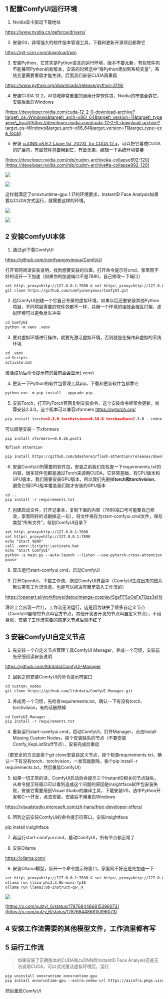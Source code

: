## **1 配置ComfyUI运行环境**

1. Nvidia显卡驱动下载地址

https://www.nvidia.cn/geforce/drivers/

2. 安装Git，非常强大的软件版本管理工具，下载和更新开源项目都靠它

https://git-scm.com/download/win

3. 安装Python，它其实是Python语言的运行环境，版本不要太新，有些软件包不能兼容Python的新版本，安装的时候选中“将Python添加到系统变量”，系统变量需要重启才能生效，后面我们安装CUDA再重启

https://www.python.org/downloads/release/python-3119/

4. 安装CUDA 12.2，AI领域非常重要的通用计算软件包，Nvidia的市值全靠它，安装后重启Windows

[https://developer.nvidia.com/cuda-12-2-0-download-archive?target\_os=Windows&target\_arch=x86\_64&target\_version=11&target\_type=exe\_local](https://developer.nvidia.com/cuda-12-2-0-download-archive?target_os=Windows&target_arch=x86_64&target_version=11&target_type=exe_local)

5. 安装 [cuDNN v8.9.2 (June 1st, 2023), for CUDA 12.x](https://developer.nvidia.com/rdp/cudnn-archive#a-collapse892-120)，可以把它看成CUDA的扩展包，有些软件包要用到它，有备无患，编辑一下系统环境变量

[https://developer.nvidia.com/rdp/cudnn-archive#a-collapse892-120](https://developer.nvidia.com/rdp/cudnn-archive#a-collapse892-120)

![](https://cdn.openart.ai/wangeditor_uploads/i0Fw5vnAPfyXOXA92IIF/compressed/image_KeDAyS6F_1715605995277_512.webp)

![](https://cdn.openart.ai/wangeditor_uploads/i0Fw5vnAPfyXOXA92IIF/compressed/image_Msk7g3zi_1715606074829_512.webp)

这样就满足了onnxruntime-gpu 1.17的环境要求，InstantlD Face Analysis如果要以CUDA方式运行，就需要这样的环境。

![](https://cdn.openart.ai/wangeditor_uploads/i0Fw5vnAPfyXOXA92IIF/compressed/image_2Y3N5V_o_1715606349508_512.webp)

![](https://cdn.openart.ai/wangeditor_uploads/i0Fw5vnAPfyXOXA92IIF/compressed/image_y1oj9183_1715606161629_512.webp)

## **2 安装ComfyUI本体**

1. 通过git下载ComfyUI

https://github.com/comfyanonymous/ComfyUI

打开官网阅读安装说明，找到想要安装的位置，打开命令提示符cmd，家里网不好的话开一下加速（如果你的加速端口不是7890，自己修改一下端口）

```markdown
set http\_proxy=http://127.0.0.1:7890 & set https\_proxy=http://127.0.0.1:7890
git clone https://github.com/comfyanonymous/ComfyUI.git
```

2. 给ComfyUI创建一个它自己专属的虚拟环境，如果以后还要安装其他Python项目，不同项目需要的软件包都不一样，共用一个环境的话就会相互打架，虚拟环境可以避免发生冲突

```markdown
cd ComfyUI
python -m venv .venv
```

3. 要对虚拟环境进行操作，就要先激活虚拟环境，否则就是在操作非虚拟的系统环境

```markdown
cd .venv
cd Scripts
activate.bat
```

激活成功后命令提示符的最前面会显示(.venv)

4. 更新一下Python的软件包管理工具pip，下载和更新软件包都靠它

```markdown
python.exe -m pip install --upgrade pip
```

5. 安装Torch，打开PyTorch官网复制安装命令，这个安装命令经常会更新，推荐安装2.3.0，这个版本可以兼容xformers	https://pytorch.org/

```markdown
pip install torch==2.3.0 torchvision==0.18.0 torchaudio==2.3.0 --index-url https://download.pytorch.org/whl/cu121
```

可以顺便安装一下xformers

```markdown
pip install xformers==0.0.26.post1

和flash attention

pip install https://github.com/bdashore3/flash-attention/releases/download/v2.5.8/flash\_attn-2.5.8+cu122torch2.3.0cxx11abiFALSE-cp311-cp311-win\_amd64.whl
```

6. 安装ComfyUI所需要的软件包，安装之前我们先检查一下requirements.txt的内容，很多软件包都是通过Torch来调用CUDA，它非常基础，有CPU版本和GPU版本，我们需要安装GPU版本，所以我们先删掉**torch和torchvision**，避免它用CPU版本覆盖我们刚才安装的GPU版本

```markdown
cd ..
pip install -r requirements.txt
```

7. 创建启动文件，打开记事本，复制下面的内容（7890端口号可能要自己修改，家里网好的话删掉这一句），将文件保存为start-comfyui.cmd文件，保存类型“所有文件”，存到ComfyUI目录下

```markdown
set http\_proxy=http://127.0.0.1:7890
set https\_proxy=http://127.0.0.1:7890
echo "Start VENV"
call .venv\\Scripts\\activate.bat
echo "Start ComfyUI"
python -s main.py --auto-launch --listen --use-pytorch-cross-attention
pause
```

8. 双击运行start-comfyui.cmd，启动ComfyUI

9. 打开OpenArt，下载工作流，拖进ComfyUI界面中（ComfyUI生成出来的图片默认带有工作流信息，也是可以拖进界面里载入工作流的）

https://openart.ai/workflows/datou/manga-cosplay/SgsFFSuOeFe7Qzs3eHij

理论上会出现一片红，工作流无法运行，这是因为缺失了很多自定义节点（ComfyUI自带的节点叫官方节点，其他开发者开发的节点叫自定义节点），不用紧张，安装了工作流需要的自定义节点后就不红了

## **3 安装ComfyUI自定义节点**

1. 先安装一个自定义节点管理工具ComfyUI Manager，养成一个习惯，安装前先仔细阅读安装说明

https://github.com/ltdrdata/ComfyUI-Manager

2.  回到之前安装ComfyUI的命令提示符窗口

```markdown
cd custom\_nodes
git clone https://github.com/ltdrdata/ComfyUI-Manager.git
```

3. 养成另一个习惯，先检查requirements.txt，确认一下有没有torch、torchvision，有的话删除掉

```markdown
cd ComfyUI-Manager
pip install -r requirements.txt
```

4. 重新运行start-comfyui.cmd，启动ComfyUI，打开Manager，点击Install Missing Custom Nodes，挨个安装缺失的节点（不要安装Comfy\_KepListStuff节点），安装完成后重启

（更安全的方法是挨个git clone安装自定义节点，挨个检查requirements.txt，确认一下有没有torch、torchvision，一发现就删除，挨个pip install -r requirements.txt，然后重启ComfyUI）

5. 如果一切正常的话，ComfyUI启动后会提示三个InstantID相关的节点缺失，从命令提示符窗口可以看到造成这个问题的原因是insightface软件包安装失败，安装它需要用到Visual Studio的编译工具，下载安装VS，选中Python开发和C++开发，点击安装，安装后不用重启Windows

https://visualstudio.microsoft.com/zh-hans/free-developer-offers/

6. 回到之前安装ComfyUI的命令提示符窗口，安装insightface

pip install insightface

7. 再运行start-comfyui.cmd，启动ComfyUI，所有节点都正常了

8. 安装Ollama

https://ollama.com/

9. 安装Ollama模型，新开一个命令提示符窗口，家里网不好还是先加速一下

```markdown
set http\_proxy=http://127.0.0.1:7890 & set https\_proxy=http://127.0.0.1:7890
ollama run llava-phi3:3.8b-mini-fp16
ollama run llama3:8b-instruct-q6\_K
```

![](https://cdn.openart.ai/wangeditor_uploads/i0Fw5vnAPfyXOXA92IIF/compressed/image_o8MuS8RE_1715481462456_512.webp)

[https://x.com/xulzy\_6/status/1787684486815396073](https://x.com/xulzy_6/status/1787684486815396073)

## **4 安装工作流需要的其他模型文件，工作流里都有写**



## **5 运行工作流**

> 如果安装了正确版本的CUDA和cuDNN后InstantlD Face Analysis还是无法调用CUDA，可以试试激活虚拟环境后，运行
>

```markdown
pip uninstall onnxruntime onnxruntime-gpu
pip install onnxruntime-gpu --extra-index-url https://aiinfra.pkgs.visualstudio.com/PublicPackages/\_packaging/onnxruntime-cuda-12/pypi/simple/
```

然后重启ComfyUI